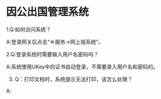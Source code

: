 # 因公出国管理系统

1.Q:如何访问系统？

A:登录网关后点击“☆服务-&gt;网上报系统”。

2.Q:登录系统时需要输入用户名密码吗？

A:系统使用UKey中的证书自动登录，不需要录入用户名和密码的。

3. Q：打印文档时，系统提示无法打印，该怎么处理？

A:



